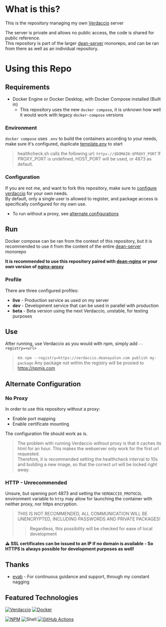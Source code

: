# What is this?
This is the repository managing my own [Verdaccio](https://github.com/verdaccio/verdaccio) server

The server is private and allows no public access, the code is shared for public reference.<br>
This repository is part of the larger [dean-server](https://github.com/DeanAyalon/dean-server) monorepo, and can be ran from there as well as an individual repository.

# Using this Repo
## Requirements
- Docker Engine or Docker Desktop, with Docker Compose installed (Built in)
    - This repository uses the new `docker compose`, it is unknown how well it would work with legacy `docker-compose` versions

### Environment
`docker compose` uses `.env` to build the containers according to your needs, make sure it's configured, duplicate [template.env](./template.env) to start

> healthcheck.sh calls the following url: 
> `https://$DOMAIN:$PROXY_PORT`
> If PROXY_PORT is undefined, HOST_PORT will be used, or 4873 as default.

### Configuration
If you are not me, and want to fork this repository, make sure to [configure verdaccio](./mounts/live/conf/config.yaml) for your own needs.<br>
By default, only a single user is allowed to register, and package access is specifically configured for my own use.

- To run without a proxy, see [alternate configurations](#alternate-configuration)

## Run
Docker compose can be ran from the context of this repository, but it is recommended to use it from the content of the entire [dean-server](https://github.com/DeanAyalon/dean-server) monorepo

**It is recommended to use this repository paired with [dean-nginx](https://github.com/DeanAyalon/dean-nginx) or your own version of [nginx-proxy](https://github.com/nginx-proxy/nginx-proxy)**

### Profile
There are three configured profiles:
- **live** - Production service as used on my server
- **dev** - Development service that can be used in parallel with production
- **beta** - Beta version using the next Verdaccio, unstable, for testing purposes

## Use
After running, use Verdaccio as you would with npm, simply add `--registry=<url>`
> ex. `npm --registry=https://verdaccio.deanayalon.com publish my-package`
Any package not within the registry will be proxied to https://npmjs.com

## Alternate Configuration

### No Proxy
In order to use this repository without a proxy:
- Enable port mapping
- Enable certificate mounting

The configuration file should work as is.<br>

> The problem with running Verdaccio without proxy is that it caches its html for an hour. This makes the webserver only work for the first url requested.<br>
> Therefore, it is recommended setting the healthcheck interval to 10s and building a new image, so that the correct url will be locked right away.

### HTTP -  Unrecommended
Unsure, but opening port 4873 and setting the `VERDACCIO_PROTOCOL` environment variable to `http` may allow for launching the container with neither proxy, nor https encryption.

> THIS IS NOT RECOMMENDED, ALL COMMUNICATION WILL BE UNENCRYPTED, INCLUDING PASSWORDS AND PRIVATE PACKAGES!
> > Regardless, this possibility will be checked for ease of local development

**⚠️ SSL certificates can be issued to an IP if no domain is available - So HTTPS is always possible for development purposes as well!**
## Thanks
- [evab](https://github.com/eranbraun) - For continuous guidance and support, through my constant nagging

## Featured Technologies
[![Verdaccio](https://img.shields.io/badge/Verdaccio-4B5E40.svg?style=for-the-badge&logo=verdaccio&logoColor=white)](https://npmjs.com)
[![Docker](https://img.shields.io/badge/docker-%230db7ed.svg?style=for-the-badge&logo=docker&logoColor=white)](https://github.com/DeanAyalon/verdaccio/pkgs/container/verdaccio)

[![NPM](https://img.shields.io/badge/NPM-%23CB3837.svg?style=for-the-badge&logo=npm&logoColor=white)](https://npmjs.com)
![Shell](https://img.shields.io/badge/shell-%23121011.svg?style=for-the-badge&logo=gnu-bash&logoColor=white)
[![GitHub Actions](https://img.shields.io/badge/github-actions-%232671E5.svg?style=for-the-badge&logo=githubactions&logoColor=white)](https://github.com/DeanAyalon/verdaccio/actions)
